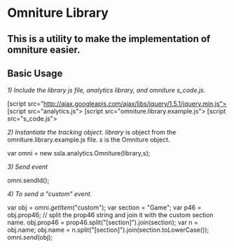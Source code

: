 Omniture Library 
===============

This is a utility to make the implementation of omniture easier. 
---------------

Basic Usage
---------------

*1) Include the library js file, analytics library, and omniture s_code.js.*

  [script src="http://ajax.googleapis.com/ajax/libs/jquery/1.5.1/jquery.min.js"></script>
  [script src="analytics.js"></script>
  [script src="omniture.library.example.js"></script>
  [script src="s_code.js"></script>
  
*2) Instantiate the tracking object.*
*library* is object from the omniture.library.example.js file.
*s* is the Omniture object.

  var omni = new ssla.analytics.Omniture(library,s);

*3) Send event*

omni.sendId(<eventId String>);

*4) To send a "custom" event.*

  var obj = omni.*getItem*("custom");
  var section = "Game";
  var p46 = obj.prop46;
  // split the prop46 string and join it with the custom section name.
  obj.prop46 = prop46.split("[section]").join(section);
  var n = obj.name;
  obj.name = n.split("[section]").join(section.toLowerCase());
  omni.*send*(obj);


<script src="jquery.omniturecontroller.js"></script>


